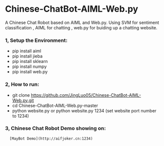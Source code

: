 # Chinese-ChatBot-AIML-Web.py
A Chinese Chat Robot based on AIML and Web.py. Using SVM for sentiment classification , AIML for chatting , web.py for buiding up a chatting website.

### 1, Setup the Environment:

  * pip install aiml  
  * pip install jieba  
  * pip install sklearn  
  * pip install numpy  
  * pip install web.py  
 
  
### 2, How to run:

  * git clone https://github.com/JingLuo05/Chinese-ChatBot-AIML-Web.py.git  
  * cd Chinese-ChatBot-AIML-Web.py-master  
  * python website.py        or        python website.py 1234 (set website port number to 1234)  

  
  
### 3, Chinese Chat Robot Demo showing on:    
      [MayBot Demo](http://aifjoker.cn:1234)   
